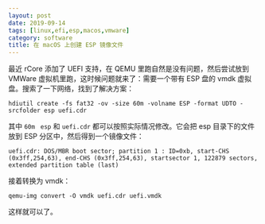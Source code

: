 ```yaml
---
layout: post
date: 2019-09-14
tags: [linux,efi,esp,macos,vmware]
category: software
title: 在 macOS 上创建 ESP 镜像文件
---
```


最近 rCore 添加了 UEFI 支持，在 QEMU 里跑自然是没有问题，然后尝试放到 VMWare 虚拟机里跑，这时候问题就来了：需要一个带有 ESP 盘的 vmdk 虚拟盘。搜索了一下网络，找到了解决方案：

```shell
hdiutil create -fs fat32 -ov -size 60m -volname ESP -format UDTO -srcfolder esp uefi.cdr
```

其中 `60m ` `esp` 和 `uefi.cdr` 都可以按照实际情况修改。它会把 esp 目录下的文件放到 ESP 分区中，然后得到一个镜像文件：

```
uefi.cdr: DOS/MBR boot sector; partition 1 : ID=0xb, start-CHS (0x3ff,254,63), end-CHS (0x3ff,254,63), startsector 1, 122879 sectors, extended partition table (last)
```

接着转换为 vmdk：

```shell
qemu-img convert -O vmdk uefi.cdr uefi.vmdk
```

这样就可以了。